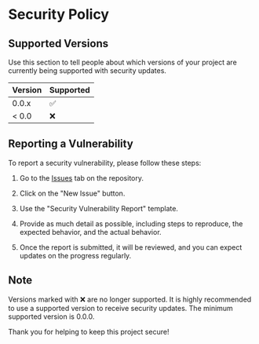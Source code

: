 # Security Policy

## Supported Versions

Use this section to tell people about which versions of your project are currently being supported with security updates.

| Version | Supported          |
| ------- | ------------------ |
| 0.0.x   | :white_check_mark: |
| < 0.0   | :x:                |

## Reporting a Vulnerability

To report a security vulnerability, please follow these steps:

1. Go to the [Issues](https://github.com/muhammad-fiaz/logly-rs/issues) tab on the repository.

2. Click on the "New Issue" button.

3. Use the "Security Vulnerability Report" template.

4. Provide as much detail as possible, including steps to reproduce, the expected behavior, and the actual behavior.

5. Once the report is submitted, it will be reviewed, and you can expect updates on the progress regularly.

## Note

Versions marked with :x: are no longer supported. It is highly recommended to use a supported version to receive security updates. The minimum supported version is 0.0.0.

Thank you for helping to keep this project secure!
